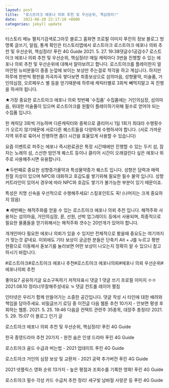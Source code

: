 ```yaml
---
layout: post
title:  "로스트아크 에포나 의뢰 추천 및 우선순위, 핵심정리!"
date:   2021-08-20 22:17:10 +0800
categories: jekyll update
---
```

티스토리 메뉴 펼치기검색로그아웃
블로그 홈화면
프로필 이미지
푸린의 정보 블로그
방명록
글쓰기, 알림, 통계 확인은 티스토리앱에서
로스트아크
로스트아크 에포나 의뢰 추천 및 우선순위, 핵심정리!
푸린 4G Guide
2021. 5. 27. 19:38댓글수1공감수7
로스트아크 에포나 의뢰 추천 및 우선순위, 핵심정리!
매일 캐릭마다 3번을 진행할 수 있는 에포나 의뢰 추천 및 우선순위에 대해서 알아보려고 합니다.
로스트아크를 플레이한지 얼마안된 뉴비분들이 종종 눈앞에 보이는 보상만 주는걸로 착각을 하고 계십니다.
하지만 하루에 한번씩 평판을 차곡차곡 쌓다보면 최종보상으로 섬의마음, 성향물약, 미술품, 거인의심장, 오르페우스 별 등을 얻기때문에 하루에 캐릭터별로 3회씩 빼먹지말고 꼭 진행을 하셔야 됩니다.


★가장 중요한 로스트아크 에포나 의뢰 첫번째 '수집품'
수집품에는 거인의심장, 섬의마음, 위대한 미술품이 있으며 로스트아크를 원활이 플레이하기위해 필수로 얻어야 되는 수집품 입니다. 

한 캐릭당 3회씩 가능하며 다른캐릭터와 중복으로 클리어시 1일 1회가 최대라 수행횟수가 오르지 않기때문에 서로다른 퀘스트들을 다양하게 수행하셔야 합니다. (서로 가까운 지역 위주로 묶어서 진행하면 좀더 시간을 효율있게 사용할 수 있습니다)


요즘 이벤트로 퍼주는 에포나 즉시완료권은 특정 시간때에만 진행할 수 있는 두키 섬, 잠자는 노래의 섬, 스산한 밤안개 퀘스트 등이나 클리어 시간이 오래걸린다 싶은 에포나 위주로 사용해주시면 유용합니다. 


★두번째로 중요한 성향증가물약과 특성물약증가 퀘스트 입니다.
성향은 담력과 매력 친절 지성이 있으며 NPC와 대화하고 호감도를 쌓기위해 필요한 필수 물약 입니다. 성향 커트라인이 있어서 경우에 따라 NPC와 호감도 쌓기가 불가능한 부분이 있기 때문이죠.


특성은 치명 신속을 우선적으로 수행해주세요! 스킬포인트도 꼭! (나머지는 크게 중요하지 않음)


★세번째는 해적주화를 얻을 수 있는 로스트아크 에포나 의뢰 추천 입니다.
해적주화 사용처는 섬의마음, 거인의심장, 룬, 선원, 선박 업그레이드 등에서 사용되며,
최종적으로 필요한 물품들을 얻기위해서는 해적주화 갯수는 20만개가 있어야 합니다.


개개인마다 필요한 에포나 의뢰가 있을 수 있지만 전체적으로 봤을때 중요도는 여기까지가 맞는것 같네요. 이외에도 기타 보상이 궁금한 분들은 단축키 Alt + J를 누르고 평판 현황으로 이동해서 돋보기를 눌러보면 어떤 보상이 나오는지 정확히 알 수 있으니 참고하시기 바랍니다.



#로스트아크#로스트아크 에포나 추천#로스트아크 에포나의뢰#에포나 의뢰 우선순위#에포나의뢰 추천

좋아요7
공유하기글 요소구독하기
저작자표시
댓글 1
댓글 쓰기
프로필 이미지
ㅇㅇ2021.08.10
정리너무잘해주셨네요 ㄳ
댓글 컨트롤 레이어 펼침

인터넷은 우리가 함께 만들어가는 소중한 공간입니다. 댓글 작성 시 타인에 대한 배려와 책임을 담아주세요.
비밀글쓰기
로딩 중
이전글
다음 웹툰 추천 10가지 - 안보면 평생 후회하는 웹툰.
2021. 5. 25. 19:46
다음글
컨택트 관련주 35종목, 대장주 총정리!
2021. 5. 29. 15:07
이 블로그 인기 글

로스트아크 에포나 의뢰 추천 및 우선순위, 핵심정리!
푸린 4G Guide

한국 종영드라마 추천 20가지 - 완전 숨은 인생 드라마
푸린 4G Guide

로스트아크 골드 수급과 버는법 - 2021 업데이트
푸린 4G Guide

로스트아크 거인의 심장 보상 및 교환처 - 2021 공략 추가버전
푸린 4G Guide

2021 넷플릭스 영화 순위 13가지 - 높은 평점과 조회수를 기록한 영화!
푸린 4G Guide

로스트아크 필수 각성 카드 수급처 추천 정리! 세구빛 남바절 사랑꾼 등
푸린 4G Guide